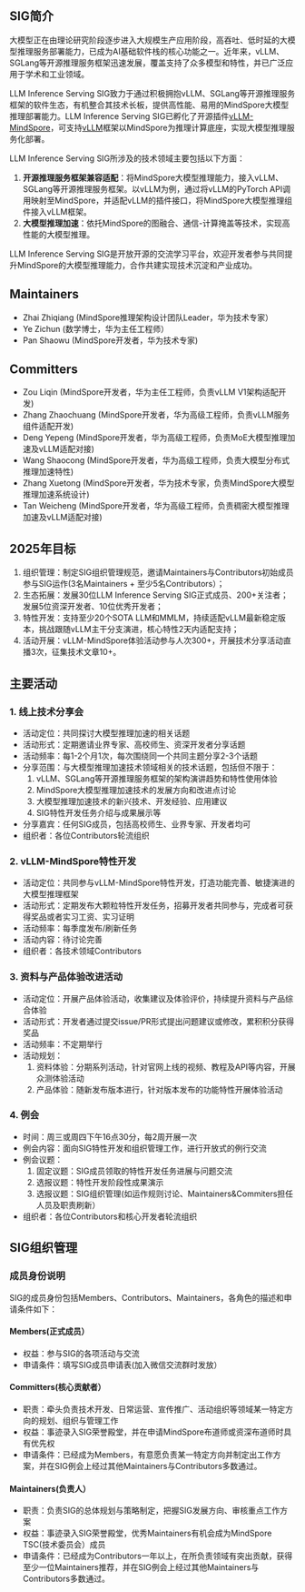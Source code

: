 ## SIG简介

大模型正在由理论研究阶段逐步进入大规模生产应用阶段，高吞吐、低时延的大模型推理服务部署能力，已成为AI基础软件栈的核心功能之一。近年来，vLLM、SGLang等开源推理服务框架迅速发展，覆盖支持了众多模型和特性，并已广泛应用于学术和工业领域。

LLM Inference Serving SIG致力于通过积极拥抱vLLM、SGLang等开源推理服务框架的软件生态，有机整合其技术长板，提供高性能、易用的MindSpore大模型推理部署能力。LLM Inference Serving SIG已孵化了开源插件[vLLM-MindSpore](https://gitee.com/mindspore/vllm_mindspore)，可支持[vLLM](https://github.com/vllm-project/vllm)框架以MindSpore为推理计算底座，实现大模型推理服务化部署。

LLM Inference Serving SIG所涉及的技术领域主要包括以下方面：
1. **开源推理服务框架兼容适配**：将MindSpore大模型推理能力，接入vLLM、SGLang等开源推理服务框架。以vLLM为例，通过将vLLM的PyTorch API调用映射至MindSpore，并适配vLLM的插件接口，将MindSpore大模型推理组件接入vLLM框架。
2. **大模型推理加速**：依托MindSpore的图融合、通信-计算掩盖等技术，实现高性能的大模型推理。

LLM Inference Serving SIG是开放开源的交流学习平台，欢迎开发者参与共同提升MindSpore的大模型推理能力，合作共建实现技术沉淀和产业成功。

## Maintainers

* Zhai Zhiqiang (MindSpore推理架构设计团队Leader，华为技术专家）
* Ye Zichun (数学博士，华为主任工程师）
* Pan Shaowu (MindSpore开发者，华为技术专家)

## Committers

* Zou Liqin (MindSpore开发者，华为主任工程师，负责vLLM V1架构适配开发)
* Zhang Zhaochuang (MindSpore开发者，华为高级工程师，负责vLLM服务组件适配开发)
* Deng Yepeng (MindSpore开发者，华为高级工程师，负责MoE大模型推理加速及vLLM适配对接)
* Wang Shaocong (MindSpore开发者，华为高级工程师，负责大模型分布式推理加速特性)
* Zhang Xuetong (MindSpore开发者，华为技术专家，负责MindSpore大模型推理加速系统设计)
* Tan Weicheng (MindSpore开发者，华为高级工程师，负责稠密大模型推理加速及vLLM适配对接)

## 2025年目标

1. 组织管理：制定SIG组织管理规范，邀请Maintainers与Contributors初始成员参与SIG运作(3名Maintainers + 至少5名Contributors）；
2. 生态拓展：发展30位LLM Inference Serving SIG正式成员、200+关注者；发展5位资深开发者、10位优秀开发者；
3. 特性开发：支持至少20个SOTA LLM和MMLM，持续适配vLLM最新稳定版本，挑战跟随vLLM主干分支演进，核心特性2天内适配支持；
4. 活动开展：vLLM-MindSpore体验活动参与人次300+，开展技术分享活动直播3次，征集技术文章10+。

## 主要活动

### 1. 线上技术分享会

* 活动定位：共同探讨大模型推理加速的相关话题
* 活动形式：定期邀请业界专家、高校师生、资深开发者分享话题
* 活动频率：每1-2个月1次，每次围绕同一个共同主题分享2-3个话题
* 分享范围：与大模型推理加速技术领域相关的技术话题，包括但不限于：
  1. vLLM、SGLang等开源推理服务框架的架构演讲趋势和特性使用体验
  2. MindSpore大模型推理加速技术的发展方向和改进点讨论
  3. 大模型推理加速技术的新兴技术、开发经验、应用建议
  4. SIG特性开发任务介绍与成果展示等
* 分享嘉宾：任何SIG成员，包括高校师生、业界专家、开发者均可
* 组织者：各位Contributors轮流组织

### 2. vLLM-MindSpore特性开发

* 活动定位：共同参与vLLM-MindSpore特性开发，打造功能完善、敏捷演进的大模型推理框架
* 活动形式：定期发布大颗粒特性开发任务，招募开发者共同参与，完成者可获得奖品或者实习工资、实习证明
* 活动频率：每季度发布/刷新任务
* 活动内容：待讨论完善
* 组织者：各技术领域Contributors

### 3. 资料与产品体验改进活动

* 活动定位：开展产品体验活动，收集建议及体验评价，持续提升资料与产品综合体验
* 活动形式：开发者通过提交issue/PR形式提出问题建议或修改，累积积分获得奖品
* 活动频率：不定期举行
* 活动规划：
  1. 资料体验：分期系列活动，针对官网上线的视频、教程及API等内容，开展众测体验活动
  2. 产品体验：随新发布版本进行，针对版本发布的功能特性开展体验活动

### 4. 例会

* 时间：周三或周四下午16点30分，每2周开展一次
* 例会内容：面向SIG特性开发和组织管理工作，进行开放式的例行交流
* 例会议题：
  1. 固定议题：SIG成员领取的特性开发任务进展与问题交流
  2. 选报议题：特性开发阶段性成果演示
  3. 选报议题：SIG组织管理(如运作规则讨论、Maintainers&Commiters担任人员及职责刷新）
* 组织者：各位Contributors和核心开发者轮流组织

## SIG组织管理

### 成员身份说明

SIG的成员身份包括Members、Contributors、Maintainers，各角色的描述和申请条件如下：

#### Members(正式成员）

* 权益：参与SIG的各项活动与交流
* 申请条件：填写SIG成员申请表(加入微信交流群时发放）

#### Committers(核心贡献者）

* 职责：牵头负责技术开发、日常运营、宣传推广、活动组织等领域某一特定方向的规划、组织与管理工作
* 权益：事迹录入SIG荣誉殿堂，并在申请MindSpore布道师或资深布道师时具有优先权
* 申请条件：已经成为Members，有意愿负责某一特定方向并制定出工作方案，并在SIG例会上经过其他Maintainers与Contributors多数通过。

#### Maintainers(负责人）

* 职责：负责SIG的总体规划与策略制定，把握SIG发展方向、审核重点工作方案
* 权益：事迹录入SIG荣誉殿堂，优秀Maintainers有机会成为MindSpore TSC(技术委员会）成员
* 申请条件：已经成为Contributors一年以上，在所负责领域有突出贡献，获得至少一位Maintainers推荐，并在SIG例会上经过其他Maintainers与Contributors多数通过。